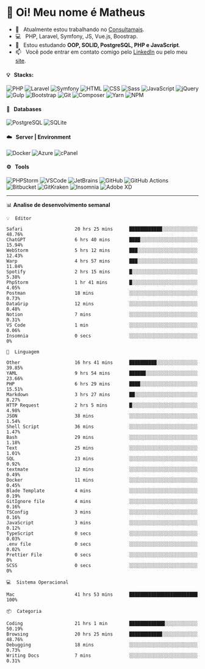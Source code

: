 # 👋 Oi! Meu nome é Matheus

- 🔭 &nbsp; Atualmente estou trabalhando no [Consultamais](https://consultamais.com.br/).
- 💻 &nbsp; PHP, Laravel, Symfony, JS, Vue.js, Boostrap.
- 🌱 &nbsp; Estou estudando **OOP, SOLID, PostgreSQL, PHP e JavaScript**.
- 📫 &nbsp; Você pode entrar em contato comigo pelo [LinkedIn](https://www.linkedin.com/in/matheuscamargoxavier/) ou pelo meu [site](https://matheuscamargo.co).

#### 💡 &nbsp; Stacks:
![PHP](https://img.shields.io/badge/-PHP-777BB4?&logo=php&logoColor=FFFFFF)
![Laravel](https://img.shields.io/badge/-Laravel-FF2D20?&logo=laravel&logoColor=FFFFFF)
![Symfony](https://img.shields.io/badge/-Symfony-000000?&logo=symfony&logoColor=FFFFFF)
![HTML](https://img.shields.io/badge/-HTML-E34F26?&logo=html5&logoColor=FFFFFF)
![CSS](https://img.shields.io/badge/-CSS-1572B6?&logo=css3&logoColor=FFFFFF)
![Sass](https://img.shields.io/badge/-Sass-CC6699?&logo=sass&logoColor=FFFFFF)
![JavaScript](https://img.shields.io/badge/-JavaScript-F7DF1E?&logo=javascript&logoColor=FFFFFF)
![jQuery](https://img.shields.io/badge/-jQuery-0769AD?&logo=jquery&logoColor=FFFFFF)
![Gulp](https://img.shields.io/badge/-Gulp-CF4647?&logo=gulp&logoColor=FFFFFF)
![Bootstrap](https://img.shields.io/badge/-Bootstrap-7952B3?&logo=bootstrap&logoColor=FFFFFF)
![Git](https://img.shields.io/badge/-Git-F05032?&logo=git&logoColor=FFFFFF)
![Composer](https://img.shields.io/badge/-Composer-885630?&logo=composer&logoColor=FFFFFF)
![Yarn](https://img.shields.io/badge/-Yarn-2C8EBB?&logo=yarn&logoColor=FFFFFF)
![NPM](https://img.shields.io/badge/-npm-CB3837?&logo=npm&logoColor=FFFFFF)

#### 💾 &nbsp; Databases
![PostgreSQL](https://img.shields.io/badge/-PostgreSQL-336791?&logo=PostgreSQL&logoColor=FFFFFF)
![SQLite](https://img.shields.io/badge/-SQLite-003B57?&logo=SQLite&logoColor=FFFFFF)

#### ☁️ &nbsp; Server | Environment
![Docker](https://img.shields.io/badge/-Docker-2496ED?&logo=docker&logoColor=FFFFFF)
![Azure](https://img.shields.io/badge/-Azure-0089D6?&logo=microsoft%20azure&logoColor=FFFFFF)
![cPanel](https://img.shields.io/badge/-cPanel-FF6C2C?&logo=cpanel&logoColor=FFFFFF)

#### ⚙️ &nbsp; Tools
![PHPStorm](https://img.shields.io/badge/-PHPStorm-000000?&logo=PHPStorm&logoColor=FFFFFF)
![VSCode](https://img.shields.io/badge/-VSCode-007ACC?&logo=Visual%20Studio%20Code&logoColor=FFFFFF) 
![JetBrains](https://img.shields.io/badge/-JetBrains-000000?&logo=jetbrains&logoColor=FFFFFF) 
![GitHub](https://img.shields.io/badge/-GitHub-181717?&logo=github&logoColor=FFFFFF) 
![GitHub Actions](https://img.shields.io/badge/-GitHub%20Actions-181717?&logo=GitHub%20Actions&logoColor=FFFFFF) 
![Bitbucket](https://img.shields.io/badge/-Bitbucket-0052CC?&logo=bitbucket&logoColor=FFFFFF)
![GitKraken](https://img.shields.io/badge/-GitKraken-179287?&logo=GitKraken&logoColor=FFFFFF)
![Insomnia](https://img.shields.io/badge/-Insomnia-5849BE?&logo=Insomnia&logoColor=FFFFFF)
![Adobe XD](https://img.shields.io/badge/-Adobe%20XD-FF61F6?&logo=adobe%20xd&logoColor=FFFFFF) 
_______

📊  **Analise de desenvolvimento semanal**
```text
💡  Editor

Safari                   20 hrs 25 mins      ████████████░░░░░░░░░░░░░     48.76%
ChatGPT                  6 hrs 40 mins       ████░░░░░░░░░░░░░░░░░░░░░     15.94%
WebStorm                 5 hrs 12 mins       ███░░░░░░░░░░░░░░░░░░░░░░     12.43%
Warp                     4 hrs 57 mins       ███░░░░░░░░░░░░░░░░░░░░░░     11.84%
Spotify                  2 hrs 15 mins       █░░░░░░░░░░░░░░░░░░░░░░░░      5.38%
PhpStorm                 1 hr 41 mins        █░░░░░░░░░░░░░░░░░░░░░░░░      4.05%
Postman                  18 mins             ░░░░░░░░░░░░░░░░░░░░░░░░░      0.73%
DataGrip                 12 mins             ░░░░░░░░░░░░░░░░░░░░░░░░░      0.48%
Notion                   7 mins              ░░░░░░░░░░░░░░░░░░░░░░░░░      0.31%
VS Code                  1 min               ░░░░░░░░░░░░░░░░░░░░░░░░░      0.06%
Insomnia                 0 secs              ░░░░░░░░░░░░░░░░░░░░░░░░░         0%
```
```text
💬  Linguagem

Other                    16 hrs 41 mins      ██████████░░░░░░░░░░░░░░░     39.85%
YAML                     9 hrs 54 mins       ██████░░░░░░░░░░░░░░░░░░░     23.66%
PHP                      6 hrs 29 mins       ████░░░░░░░░░░░░░░░░░░░░░     15.51%
Markdown                 3 hrs 27 mins       ██░░░░░░░░░░░░░░░░░░░░░░░      8.27%
HTTP Request             2 hrs 5 mins        █░░░░░░░░░░░░░░░░░░░░░░░░      4.98%
JSON                     38 mins             ░░░░░░░░░░░░░░░░░░░░░░░░░      1.54%
Shell Script             36 mins             ░░░░░░░░░░░░░░░░░░░░░░░░░      1.47%
Bash                     29 mins             ░░░░░░░░░░░░░░░░░░░░░░░░░      1.18%
Text                     25 mins             ░░░░░░░░░░░░░░░░░░░░░░░░░      1.01%
SQL                      23 mins             ░░░░░░░░░░░░░░░░░░░░░░░░░      0.92%
textmate                 12 mins             ░░░░░░░░░░░░░░░░░░░░░░░░░      0.49%
Docker                   11 mins             ░░░░░░░░░░░░░░░░░░░░░░░░░      0.45%
Blade Template           4 mins              ░░░░░░░░░░░░░░░░░░░░░░░░░      0.19%
GitIgnore file           4 mins              ░░░░░░░░░░░░░░░░░░░░░░░░░      0.16%
TSConfig                 3 mins              ░░░░░░░░░░░░░░░░░░░░░░░░░      0.16%
JavaScript               3 mins              ░░░░░░░░░░░░░░░░░░░░░░░░░      0.12%
TypeScript               0 secs              ░░░░░░░░░░░░░░░░░░░░░░░░░      0.03%
.env file                0 secs              ░░░░░░░░░░░░░░░░░░░░░░░░░      0.02%
Prettier File            0 secs              ░░░░░░░░░░░░░░░░░░░░░░░░░         0%
SCSS                     0 secs              ░░░░░░░░░░░░░░░░░░░░░░░░░         0%
```
```text
💻  Sistema Operacional

Mac                      41 hrs 53 mins      █████████████████████████       100%
```
```text
📦  Categoria

Coding                   21 hrs 1 min        █████████████░░░░░░░░░░░░     50.19%
Browsing                 20 hrs 25 mins      ████████████░░░░░░░░░░░░░     48.76%
Debugging                18 mins             ░░░░░░░░░░░░░░░░░░░░░░░░░      0.73%
Writing Docs             7 mins              ░░░░░░░░░░░░░░░░░░░░░░░░░      0.31%
```
